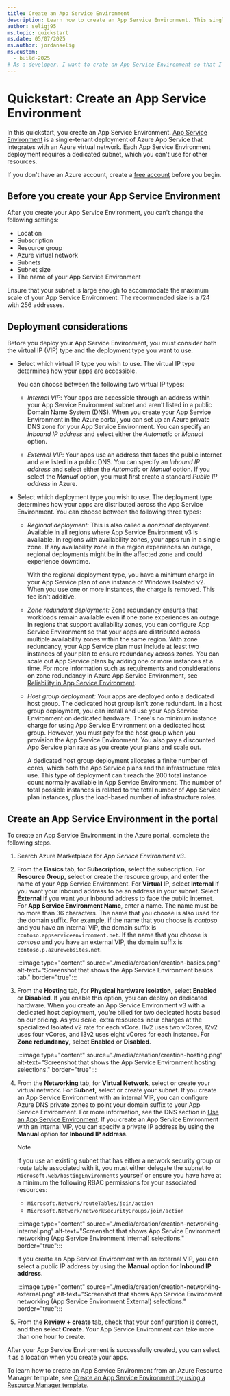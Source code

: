 ```yaml
---
title: Create an App Service Environment
description: Learn how to create an App Service Environment. This single-tenant deployment of Azure App Service integrates with an Azure virtual network and supports internal or external virtual IP types.
author: seligj95
ms.topic: quickstart
ms.date: 05/07/2025
ms.author: jordanselig
ms.custom:
  - build-2025
# As a developer, I want to crate an App Service Environment so that I can integrate App Service with an Azure virtual network.
---
```


# Quickstart: Create an App Service Environment

In this quickstart, you create an App Service Environment. [App Service Environment][Intro] is a single-tenant deployment of Azure App Service that integrates with an Azure virtual network. Each App Service Environment deployment requires a dedicated subnet, which you can't use for other resources.

If you don't have an Azure account, create a [free account](https://azure.microsoft.com/free/?WT.mc_id=A261C142F) before you begin.

## Before you create your App Service Environment

After you create your App Service Environment, you can't change the following settings:

- Location
- Subscription
- Resource group
- Azure virtual network
- Subnets
- Subnet size
- The name of your App Service Environment

Ensure that your subnet is large enough to accommodate the maximum scale of your App Service Environment. The recommended size is a /24 with 256 addresses.

## Deployment considerations

Before you deploy your App Service Environment, you must consider both the virtual IP (VIP) type and the deployment type you want to use.

- Select which virtual IP type you wish to use. The virtual IP type determines how your apps are accessible.

   You can choose between the following two virtual IP types:

    - *Internal VIP*: Your apps are accessible through an address within your App Service Environment subnet and aren’t listed in a public Domain Name System (DNS). When you create your App Service Environment in the Azure portal, you can set up an Azure private DNS zone for your App Service Environment. You can specify an *Inbound IP address* and select either the *Automatic* or *Manual* option.

    - *External VIP*: Your apps use an address that faces the public internet and are listed in a public DNS. You can specify an *Inbound IP address* and select either the *Automatic* or *Manual* option. If you select the *Manual* option, you must first create a standard *Public IP address* in Azure.

- Select which deployment type you wish to use. The deployment type determines how your apps are distributed across the App Service Environment. You can choose between the following three types:
    
     - *Regional deployment:* This is also called a *nonzonal* deployment. Available in all regions where App Service Environment v3 is available. In regions with availability zones, your apps run in a single zone. If any availability zone in the region experiences an outage, regional deployments might be in the affected zone and could experience downtime.
     
         With the regional deployment type, you have a minimum charge in your App Service plan of one instance of Windows Isolated v2. When you use one or more instances, the charge is removed. This fee isn't additive.
    
     - *Zone redundant deployment:* Zone redundancy ensures that workloads remain available even if one zone experiences an outage. In regions that support availability zones, you can configure App Service Environment so that your apps are distributed across multiple availability zones within the same region. With zone redundancy, your App Service plan must include at least two instances of your plan to ensure redundancy across zones. You can scale out App Service plans by adding one or more instances at a time. For more information such as requirements and considerations on zone redundancy in Azure App Service Environment, see [Reliability in App Service Environment](../../reliability/reliability-app-service-environment.md).
   
   - *Host group deployment:* Your apps are deployed onto a dedicated host group. The dedicated host group isn't zone redundant. In a host group deployment, you can install and use your App Service Environment on dedicated hardware. There's no minimum instance charge for using App Service Environment on a dedicated host group. However, you must pay for the host group when you provision the App Service Environment. You also pay a discounted App Service plan rate as you create your plans and scale out.
   
      A dedicated host group deployment allocates a finite number of cores, which both the App Service plans and the infrastructure roles use. This type of deployment can't reach the 200 total instance count normally available in App Service Environment. The number of total possible instances is related to the total number of App Service plan instances, plus the load-based number of infrastructure roles.

## Create an App Service Environment in the portal

To create an App Service Environment in the Azure portal, complete the following steps.

1. Search Azure Marketplace for *App Service Environment v3*.

1. From the **Basics** tab, for **Subscription**, select the subscription. For **Resource Group**, select or create the resource group, and enter the name of your App Service Environment. For **Virtual IP**, select **Internal** if you want your inbound address to be an address in your subnet. Select **External** if you want your inbound address to face the public internet. For **App Service Environment Name**, enter a name. The name must be no more than 36 characters. The name that you choose is also used for the domain suffix. For example, if the name that you choose is *contoso* and you have an internal VIP, the domain suffix is `contoso.appserviceenvironment.net`. If the name that you choose is *contoso* and you have an external VIP, the domain suffix is `contoso.p.azurewebsites.net`. 

   :::image type="content" source="./media/creation/creation-basics.png" alt-text="Screenshot that shows the App Service Environment basics tab." border="true":::

1. From the **Hosting** tab, for **Physical hardware isolation**, select **Enabled** or **Disabled**. If you enable this option, you can deploy on dedicated hardware. When you create an App Service Environment v3 with a dedicated host deployment, you're billed for two dedicated hosts based on our pricing. As you scale, extra resources incur charges at the specialized Isolated v2 rate for each vCore. I1v2 uses two vCores, I2v2 uses four vCores, and I3v2 uses eight vCores for each instance. For **Zone redundancy**, select **Enabled** or **Disabled**.

   :::image type="content" source="./media/creation/creation-hosting.png" alt-text="Screenshot that shows the App Service Environment hosting selections." border="true":::
   
1. From the **Networking** tab, for **Virtual Network**, select or create your virtual network. For **Subnet**, select or create your subnet. If you create an App Service Environment with an internal VIP, you can configure Azure DNS private zones to point your domain suffix to your App Service Environment. For more information, see the DNS section in [Use an App Service Environment](/azure/app-service/environment/using#dns-configuration). If you create an App Service Environment with an internal VIP, you can specify a private IP address by using the **Manual** option for **Inbound IP address**.

   > [!NOTE]
   > If you use an existing subnet that has either a network security group or route table associated with it, you must either delegate the subnet to `Microsoft.web/hostingEnvironments` yourself or ensure you have have at a minimum the following RBAC permissions for your associated resources:
   > * `Microsoft.Network/routeTables/join/action`
   > * `Microsoft.Network/networkSecurityGroups/join/action`

   :::image type="content" source="./media/creation/creation-networking-internal.png" alt-text="Screenshot that shows App Service Environment networking (App Service Environment Internal) selections." border="true":::

   If you create an App Service Environment with an external VIP, you can select a public IP address by using the **Manual** option for **Inbound IP address**.

   :::image type="content" source="./media/creation/creation-networking-external.png" alt-text="Screenshot that shows App Service Environment networking (App Service Environment External) selections." border="true":::

1. From the **Review + create** tab, check that your configuration is correct, and then select **Create**. Your App Service Environment can take more than one hour to create. 

After your App Service Environment is successfully created, you can select it as a location when you create your apps.

To learn how to create an App Service Environment from an Azure Resource Manager template, see [Create an App Service Environment by using a Resource Manager template](how-to-create-from-template.md).

<!--Links-->
[Intro]: ./overview.md
[UseAppServiceEnvironment]: ./using.md
